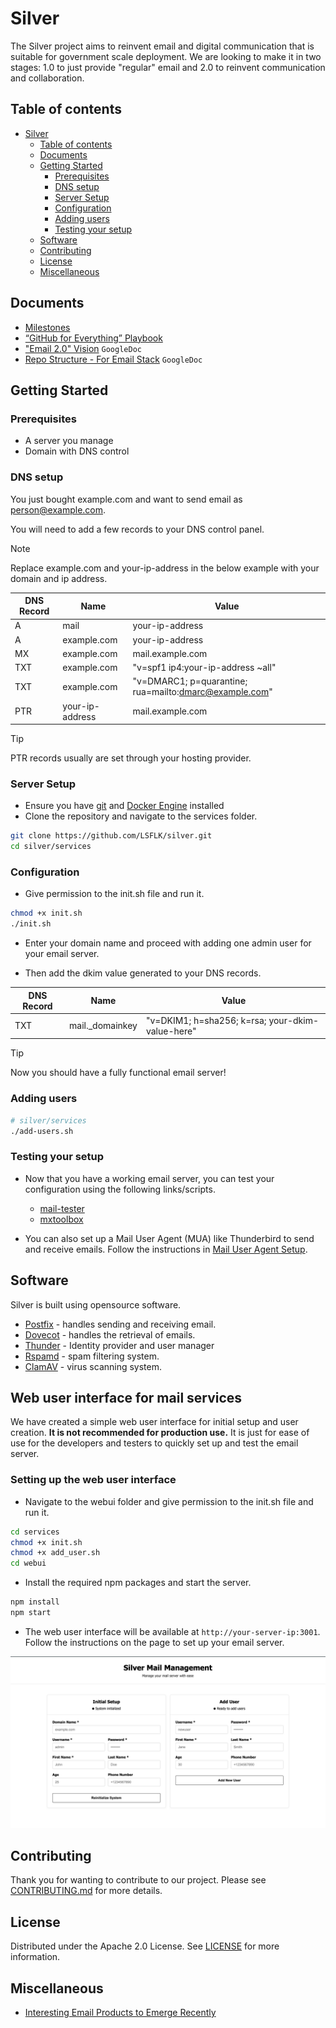 # Silver
The Silver project aims to reinvent email and digital communication that is suitable for government scale deployment. We are looking to make it in two stages: 1.0 to just provide "regular" email and 2.0 to reinvent communication and collaboration.

## Table of contents
- [Silver](#silver)
  - [Table of contents](#table-of-contents)
  - [Documents](#documents)
  - [Getting Started](#getting-started)
    - [Prerequisites](#prerequisites)
    - [DNS setup](#dns-setup)
    - [Server Setup](#server-setup)
    - [Configuration](#configuration)
    - [Adding users](#adding-users)
    - [Testing your setup](#testing-your-setup)
  - [Software](#software)
  - [Contributing](#contributing)
  - [License](#license)
  - [Miscellaneous](#miscellaneous)

## Documents
- [Milestones](docs/Milestones-M1.md)
- [“GitHub for Everything” Playbook](docs/GitHub-For-Everything.md)
- ["Email 2.0" Vision](https://docs.google.com/document/d/1UhHqHrKbZYFzUngQCGakBcmqluxVOoHgMthrG8ySJ88/) `GoogleDoc`
- [Repo Structure - For Email Stack](https://docs.google.com/document/d/1iRFtq-M2M4U8a_87zbNJb7XHrJsIFGZJKfUYu1rlUHY) `GoogleDoc`

## Getting Started
### Prerequisites
- A server you manage
- Domain with DNS control

### DNS setup
You just bought <a>example.com</a> and want to send email as person@example.com.

You will need to add a few records to your DNS control panel.

> [!Note]
> Replace example.com and your-ip-address in the below example with your domain and ip address.

| DNS Record | Name | Value |
|----------|----------|----------|
| A   | mail  | your-ip-address |
| A   | example.com  | your-ip-address |
| MX   |  example.com  | mail.example.com   |
| TXT   | example.com  | "v=spf1 ip4:your-ip-address ~all"|
| TXT  | example.com  | "v=DMARC1; p=quarantine; rua=mailto:dmarc@example.com"  |
| PTR   | your-ip-address | mail.example.com |

> [!Tip]
> PTR records usually are set through your hosting provider. 

### Server Setup
- Ensure you have [git](https://git-scm.com/downloads/linux) and [Docker Engine](https://docs.docker.com/engine/install/) installed
-  Clone the repository and navigate to the services folder.

```bash
git clone https://github.com/LSFLK/silver.git
cd silver/services
```

### Configuration
- Give permission to the init.sh file and run it.

```bash
chmod +x init.sh
./init.sh
```

- Enter your domain name and proceed with adding one admin user for your email server.

- Then add the dkim value generated to your DNS records.

| DNS Record | Name | Value |
|----------|----------|----------|
| TXT   | mail._domainkey | "v=DKIM1; h=sha256; k=rsa; your-dkim-value-here" |


> [!Tip]
>  Now you should have a fully functional email server!

### Adding users

```bash
# silver/services
./add-users.sh
```

### Testing your setup
- Now that you have a working email server, you can test your configuration using the following links/scripts.

  - [mail-tester](https://www.mail-tester.com/)
  - [mxtoolbox](https://mxtoolbox.com/SuperTool.aspx)

- You can also set up a Mail User Agent (MUA) like Thunderbird to send and receive emails. Follow the instructions in [Mail User Agent Setup](docs/Mail-User-Agent-Setup.md).

## Software

Silver is built using opensource software. 

- [Postfix](https://www.postfix.org/) - handles sending and receiving email.
- [Dovecot](https://doc.dovecot.org/2.3/) - handles the retrieval of emails.
- [Thunder](https://github.com/asgardeo/thunder) - Identity provider and user manager
- [Rspamd](https://rspamd.com/) - spam filtering system.
- [ClamAV](https://docs.clamav.net/Introduction.html) -  virus scanning system.

## Web user interface for mail services
We have created a simple web user interface for initial setup and user creation. <b>It is not recommended for production use.</b> It is just for ease of use for the developers and testers to quickly set up and test the email server.

### Setting up the web user interface
- Navigate to the webui folder and give permission to the init.sh file and run it.
```bash
cd services
chmod +x init.sh
chmod +x add_user.sh
cd webui
```
- Install the required npm packages and start the server.
```bash
npm install
npm start
```
- The web user interface will be available at `http://your-server-ip:3001`. Follow the instructions on the page to set up your email server.

![Silver Mail WebUI Screenshot](docs/images/webui.png)

## Contributing

Thank you for wanting to contribute to our project. Please see [CONTRIBUTING.md](https://github.com/LSFLK/silver/blob/main/docs/CONTRIBUTING.md) for more details.

## License 

Distributed under the Apache 2.0 License. See [LICENSE](https://github.com/LSFLK/silver/blob/main/LICENSE) for more information.

## Miscellaneous

- [Interesting Email Products to Emerge Recently](docs/New-Email-Products.md)
